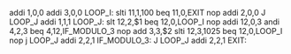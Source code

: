 addi $1,$0,0 addi $3,$0,0
LOOP_I: slti $11,$1,100
beq $11,$0,EXIT
nop
addi $2,$0,0
J LOOP_J
addi $1,$1,1
LOOP_J: slt $12,$2,$1
beq $12,$0,LOOP_I
nop
addi $12,$0,3
andi $4,$2,3
beq $4,$12,IF_MODULO_3
nop
add $3,$3,$2
slti $12,$3,1025
beq $12,$0,LOOP_I
nop
j LOOP_J
addi $2,$2,1
IF_MODULO_3: J LOOP_J
addi $2,$2,1
EXIT:
